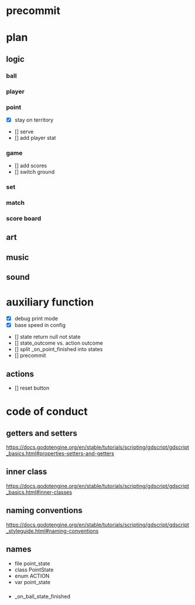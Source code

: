 # precommit

# plan
## logic
### ball
### player
### point
- [x] stay on territory
- [] serve
- [] add player stat

### game
- [] add scores
- [] switch ground
### set
### match

### score board

## art

## music

## sound

# auxiliary function
- [X] debug print mode
- [X] base speed in config
- [] state return null not state
- [] state_outcome vs. action outcome
- [] split _on_point_finished into states
- [] precommit


## actions

- [] reset button

# code of conduct

## getters and setters
https://docs.godotengine.org/en/stable/tutorials/scripting/gdscript/gdscript_basics.html#properties-setters-and-getters
## inner class
https://docs.godotengine.org/en/stable/tutorials/scripting/gdscript/gdscript_basics.html#inner-classes
## naming conventions
https://docs.godotengine.org/en/stable/tutorials/scripting/gdscript/gdscript_styleguide.html#naming-conventions

## names
- file point_state
- class PointState
- enum ACTION
- var point_state

###
- _on_ball_state_finished